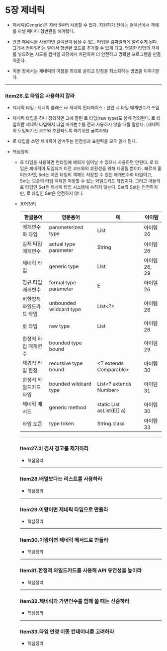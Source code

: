 # 5장 제네릭
- 제네릭(Generic)은 자바 5부터 사용할 수 있다. 지원하기 전에는 컬렉션에서 객체를 꺼낼 때마다 형변환을 해야했다.

- 반면 제네릭을 사용하면 컬렉션이 담을 수 있는 타입을 컴파일러에 알려주게 된다.   
  그래서 컴파일러는 알아서 형변환 코드를 추가할 수 있게 되고, 엉뚱한 타입의 객체를 넣으려는 시도를 컴파일 과정에서 차단하여 더 안전하고 명확한 프로그램을 만들어준다.

- 이번 장에서는 제네릭의 이점을 최대로 살리고 단점을 최소화하는 방법을 이야기한다.

---
### Item26.로 타입은 사용하지 말라
- 제네릭 타입 : 제네릭 클래스 or 제네릭 인터페이스 : 선언 시 타입 매개변수가 쓰임
- 제네릭 타입을 하나 정의하면 그에 딸린 로 타입(raw type)도 함께 정의된다.
  로 타입이란 제네릭 타입에서 타입 매개변수를 전혀 사용하지 않을 때를 말한다.
  (제네릭이 도입되기전 코드와 호환되도록 하기위한 궁여지책)

- 로 타입을 쓰면 제네릭이 안겨주는 안전성과 표현력을 모두 잃게 된다. 
- 핵심정리
    - 로 타입을 사용하면 런타임에 예외가 일어날 수 있으니 사용하면 안된다. 로 타입은 제네릭이 도입되기 이전 코드와의 호환성을 위해 제공될 뿐이다.
      빠르게 훑어보자면, Set<Object>는 어떤 타입의 객체도 저장할 수 있는 매개변수화 타입이고,   
      Set<?>는 모종의 타입 객체만 저장할 수 있는 와일드카드 타입이다. 그리고 이들의 로 타입인 Set은 제네릭 타입 시스템에 속하지 않는다.
      Set<Object>와 Set<?>는 안전하지만, 로 타입인 Set은 안전하지 않다.
      
- 용어정리

|한글용어|영문용어|예|아이템|
|--------|------|------|------|
|매개변수화 타입|parameterized type|List<String>|아이템26|
|실제 타입 매개변수|actual type parameter|String|아이템26|
|제네릭 타입|generic type|List<E>|아이템26, 29|
|정규 타입 매개변수|formal type parameter|E|아이템26|
|비한정적 와일드카드 타입|unbounded wildcard type|List<?>|아이템26|
|로 타입|raw type|List|아이템26|
|한정적 타입 매개변수|bounded type bound|<E extends Number>|아이템29|
|재귀적 타입 한정|recursive type bound|<T extends Comparable<T>>|아이템30|
|한정적 와일드카드 타입|bounded wildcard type|List<? extends Number>|아이템31|
|제네릭 메서드|generic method|static <E> List<E> asList(E[] a)|아이템30|
|타입 토큰|type token|String.class|아이템33|

    
---
### Item27.비 검사 경고를 제거하라

- 핵심정리

---
### Item28.배열보다는 리스트를 사용하라

- 핵심정리

---
### Item29.이왕이면 제네릭 타입으로 만들라

- 핵심정리

---
### Item30.이왕이면 제네릭 메서드로 만들라

- 핵심정리

---
### Item31.한정적 와일드카드를 사용해 API 유연성을 높이라

- 핵심정리

---
### Item32.제네릭과 가변인수를 함께 쓸 때는 신중하라

- 핵심정리

---
### Item33.타입 안정 이종 컨테이너를 고려하라

- 핵심정리
